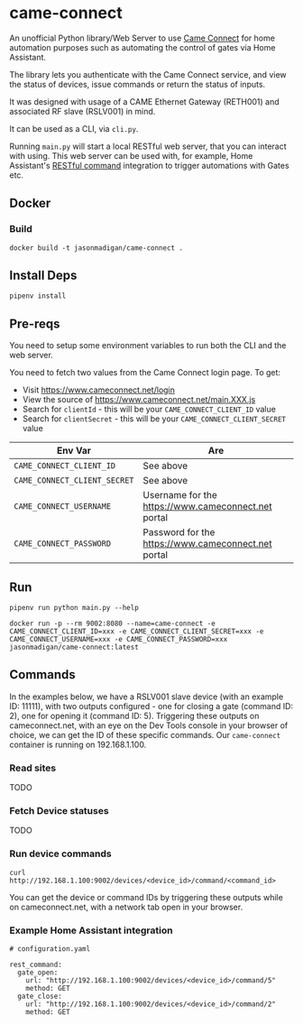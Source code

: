 # came-connect

An unofficial Python library/Web Server to use [Came Connect](https://www.cameconnect.net) for home automation purposes such as automating the control of gates via Home Assistant.

The library lets you authenticate with the Came Connect service, and view the status of devices, issue commands or return the status of inputs.

It was designed with usage of a CAME Ethernet Gateway (RETH001) and associated RF slave (RSLV001) in mind.

It can be used as a CLI, via `cli.py`.

Running `main.py` will start a local RESTful web server, that you can interact with using. This web server can be used with, for example, Home Assistant's [RESTful command](https://www.home-assistant.io/integrations/rest_command/) integration to trigger automations with Gates etc.

## Docker

### Build
`docker build -t jasonmadigan/came-connect .`

## Install Deps

`pipenv install`


## Pre-reqs

You need to setup some environment variables to run both the CLI and the web server.

You need to fetch two values from the Came Connect login page. To get:
- Visit https://www.cameconnect.net/login
- View the source of https://www.cameconnect.net/main.XXX.js
- Search for `clientId` - this will be your `CAME_CONNECT_CLIENT_ID` value
- Search for `clientSecret` - this will be your `CAME_CONNECT_CLIENT_SECRET` value

| Env Var   |      Are      |
|----------|-------------|
| `CAME_CONNECT_CLIENT_ID` |  See above |
| `CAME_CONNECT_CLIENT_SECRET` | See above  |
| `CAME_CONNECT_USERNAME` | Username for the https://www.cameconnect.net portal |
| `CAME_CONNECT_PASSWORD` | Password for the https://www.cameconnect.net portal |


## Run

`pipenv run python main.py --help`


```
docker run -p --rm 9002:8080 --name=came-connect -e CAME_CONNECT_CLIENT_ID=xxx -e CAME_CONNECT_CLIENT_SECRET=xxx -e  CAME_CONNECT_USERNAME=xxx -e CAME_CONNECT_PASSWORD=xxx jasonmadigan/came-connect:latest
```


## Commands

In the examples below, we have a RSLV001 slave device (with an example ID: 11111), with two outputs configured - one for closing a gate (command ID: 2), one for opening it (command ID: 5). Triggering these outputs on cameconnect.net, with an eye on the Dev Tools console in your browser of choice, we can get the ID of these specific commands. Our `came-connect` container is running on 192.168.1.100.

### Read sites

TODO

### Fetch Device statuses

TODO

### Run device commands

`curl http://192.168.1.100:9002/devices/<device_id>/command/<command_id>`

You can get the device or command IDs by triggering these outputs while on cameconnect.net, with a network tab open in your browser.

### Example Home Assistant integration

```
# configuration.yaml

rest_command:
  gate_open:
    url: "http://192.168.1.100:9002/devices/<device_id>/command/5"
    method: GET
  gate_close:
    url: "http://192.168.1.100:9002/devices/<device_id>/command/2"
    method: GET
```
